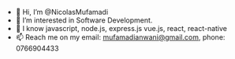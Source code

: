 - 👋 Hi, I’m @NicolasMufamadi
- 👀 I’m interested in Software Development. 
- 🥇 I know javascript, node.js, express.js vue.js, react, react-native 
- 📫 Reach me on my email: mufamadianwani@gmail.com, phone: 0766904433

<!---
NicolasMufamadi/NicolasMufamadi is a ✨ special ✨ repository because its `README.md` (this file) appears on your GitHub profile.
You can click the Preview link to take a look at your changes.
--->
